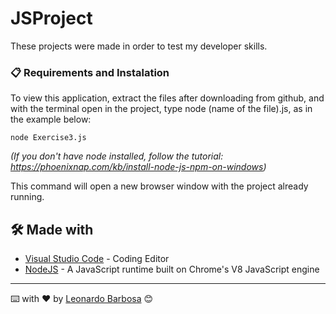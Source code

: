 # JSProject

These projects were made in order to test my developer skills.

### 📋 Requirements and Instalation

To view this application, extract the files after downloading from github, and with the terminal open in the project, type node (name of the file).js, as in the example below: 

```
node Exercise3.js
```

*(If you don't have node installed, follow the tutorial: https://phoenixnap.com/kb/install-node-js-npm-on-windows)*

This command will open a new browser window with the project already running.

## 🛠️ Made with
* [Visual Studio Code](https://code.visualstudio.com) - Coding Editor
* [NodeJS](https://nodejs.org/en/) - A JavaScript runtime built on Chrome's V8 JavaScript engine

---
⌨️ with ❤️ by [Leonardo Barbosa](https://github.com/leonardojpereira) 😊
